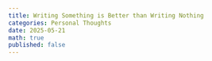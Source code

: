 ```yaml
---
title: Writing Something is Better than Writing Nothing
categories: Personal Thoughts
date: 2025-05-21
math: true
published: false
---
```

